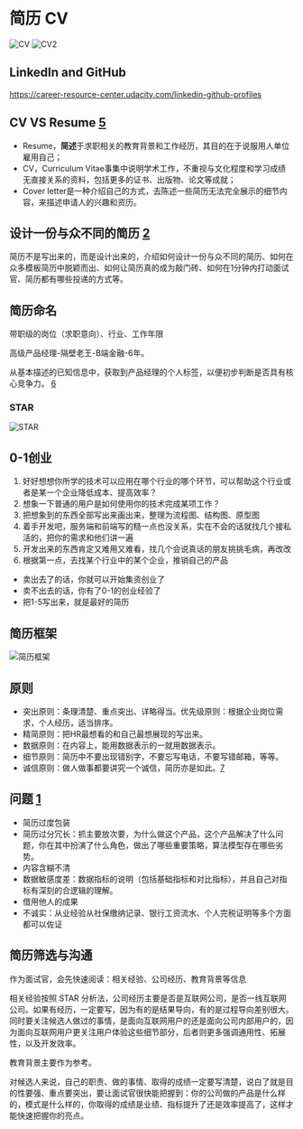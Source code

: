 # 简历 CV

![CV](../img/CV.jpg)
![CV2](../img/CV2.png)

## LinkedIn and GitHub

https://career-resource-center.udacity.com/linkedin-github-profiles

## CV VS Resume [5]

- Resume，**简述**于求职相关的教育背景和工作经历，其目的在于说服用人单位雇用自己；
- CV，Curriculum Vitae事集中说明学术工作，不重视与文化程度和学习成绩无直接关系的资料，包括更多的证书、出版物、论文等成就；
- Cover letter是一种介绍自己的方式，去陈述一些简历无法完全展示的细节内容，来描述申请人的兴趣和资历。

## 设计一份与众不同的简历 [2]

简历不是写出来的，而是设计出来的，介绍如何设计一份与众不同的简历、如何在众多模板简历中脱颖而出、如何让简历真的成为敲门砖、如何在1分钟内打动面试官、简历都有哪些投递的方式等。

## 简历命名

带职级的岗位（求职意向）、行业、工作年限

高级产品经理-隔壁老王-B端金融-6年。

从基本描述的已知信息中，获取到产品经理的个人标签，以便初步判断是否具有核心竞争力。 [6]

### STAR

![STAR](../img/STAR.jpg)

## 0-1创业

1. 好好想想你所学的技术可以应用在哪个行业的哪个环节，可以帮助这个行业或者是某一个企业降低成本、提高效率？
2. 想象一下普通的用户是如何使用你的技术完成某项工作？
3. 把想象到的东西全部写出来画出来，整理为流程图、结构图、原型图
4. 着手开发吧，服务端和前端写的糙一点也没关系，实在不会的话就找几个接私活的，把你的需求和他们讲一遍
4. 开发出来的东西肯定又难用又难看，找几个会说真话的朋友挑挑毛病，再改改
5. 根据第一点，去找某个行业中的某个企业，推销自己的产品

- 卖出去了的话，你就可以开始集资创业了
- 卖不出去的话，你有了0-1的创业经验了
- 把1-5写出来，就是最好的简历

## 简历框架

![简历框架](../img/CV_frame.png)

## 原则

- 突出原则：条理清楚、重点突出、详略得当。优先级原则：根据企业岗位需求，个人经历，适当排序。
- 精简原则：把HR最想看的和自己最想展现的写出来。
- 数据原则：在内容上，能用数据表示的一就用数据表示。
- 细节原则：简历中不要出现错别字，不要忘写电话，不要写错邮箱，等等。
- 诚信原则：做人做事都要讲究一个诚信，简历亦是如此。[7]

## 问题 [1]

- 简历过度包装
- 简历过分冗长：抓主要放次要，为什么做这个产品，这个产品解决了什么问题，你在其中扮演了什么角色，做出了哪些重要策略，算法模型存在哪些劣势。
- 内容含糊不清
- 数据敏感度差：数据指标的说明（包括基础指标和对比指标），并且自己对指标有深刻的合逻辑的理解。
- 借用他人的成果
- 不诚实：从业经验从社保缴纳记录、银行工资流水、个人完税证明等多个方面都可以佐证

## 简历筛选与沟通

作为面试官，会先快速阅读：相关经验、公司经历、教育背景等信息

相关经验按照 STAR 分析法，公司经历主要是否是互联网公司，是否一线互联网公司。如果有经历，一定要写，因为有的是结果导向，有的是过程导向差别很大。同时要关注候选人做过的事情，是面向互联网用户的还是面向公司内部用户的，因为面向互联网用户更关注用户体验这些细节部分，后者则更多强调通用性、拓展性，以及开发效率。

教育背景主要作为参考。

对候选人来说，自己的职责、做的事情、取得的成绩一定要写清楚，说白了就是目的性要强、重点要突出，要让面试官很快能把握到：你的公司做的产品是什么样的，模式是什么样的，你取得的成绩是业绩、指标提升了还是效率提高了，这样才能快速把握你的亮点。

[1]: http://www.woshipm.com/zhichang/4160330.html
[2]: http://www.woshipm.com/zhichang/4371937.html
[3]: https://weread.qq.com/web/reader/46532b707210fc4f465d044k1f032c402131f0e3dad99f3
[4]: https://www.zhihu.com/pub/reader/119583028/chapter/1057335985750228992
[5]: https://www.zhihu.com/question/20355548
[6]: https://www.zhihu.com/search?type=content&q=AI%E4%BA%A7%E5%93%81%E7%BB%8F%E7%90%86
[7]: https://t.qidianla.com/1165033.html
